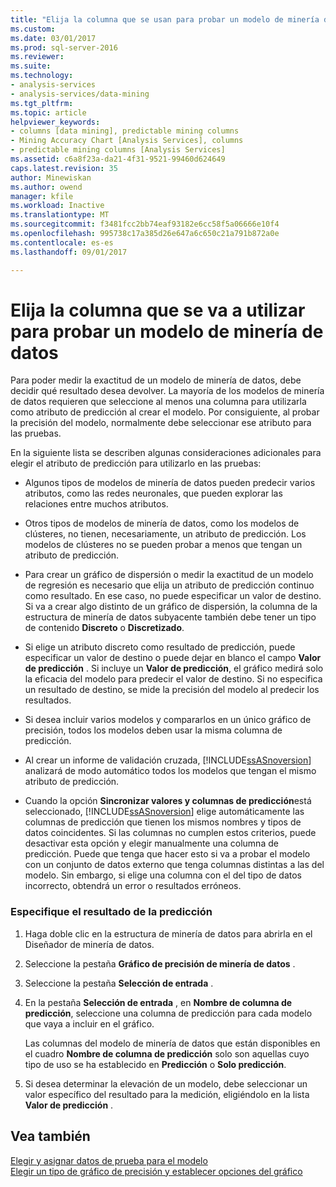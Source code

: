```yaml
---
title: "Elija la columna que se usan para probar un modelo de minería de datos | Documentos de Microsoft"
ms.custom: 
ms.date: 03/01/2017
ms.prod: sql-server-2016
ms.reviewer: 
ms.suite: 
ms.technology:
- analysis-services
- analysis-services/data-mining
ms.tgt_pltfrm: 
ms.topic: article
helpviewer_keywords:
- columns [data mining], predictable mining columns
- Mining Accuracy Chart [Analysis Services], columns
- predictable mining columns [Analysis Services]
ms.assetid: c6a8f23a-da21-4f31-9521-99460d624649
caps.latest.revision: 35
author: Minewiskan
ms.author: owend
manager: kfile
ms.workload: Inactive
ms.translationtype: MT
ms.sourcegitcommit: f3481fcc2bb74eaf93182e6cc58f5a06666e10f4
ms.openlocfilehash: 995738c17a385d26e647a6c650c21a791b872a0e
ms.contentlocale: es-es
ms.lasthandoff: 09/01/2017

---
```

# <a name="choose-the-column-to-use-for-testing-a-mining-model"></a>Elija la columna que se va a utilizar para probar un modelo de minería de datos
  Para poder medir la exactitud de un modelo de minería de datos, debe decidir qué resultado desea devolver. La mayoría de los modelos de minería de datos requieren que seleccione al menos una columna para utilizarla como atributo de predicción al crear el modelo. Por consiguiente, al probar la precisión del modelo, normalmente debe seleccionar ese atributo para las pruebas.  
  
 En la siguiente lista se describen algunas consideraciones adicionales para elegir el atributo de predicción para utilizarlo en las pruebas:  
  
-   Algunos tipos de modelos de minería de datos pueden predecir varios atributos, como las redes neuronales, que pueden explorar las relaciones entre muchos atributos.  
  
-   Otros tipos de modelos de minería de datos, como los modelos de clústeres, no tienen, necesariamente, un atributo de predicción. Los modelos de clústeres no se pueden probar a menos que tengan un atributo de predicción.  
  
-   Para crear un gráfico de dispersión o medir la exactitud de un modelo de regresión es necesario que elija un atributo de predicción continuo como resultado. En ese caso, no puede especificar un valor de destino. Si va a crear algo distinto de un gráfico de dispersión, la columna de la estructura de minería de datos subyacente también debe tener un tipo de contenido **Discreto** o **Discretizado**.  
  
-   Si elige un atributo discreto como resultado de predicción, puede especificar un valor de destino o puede dejar en blanco el campo **Valor de predicción** . Si incluye un **Valor de predicción**, el gráfico medirá solo la eficacia del modelo para predecir el valor de destino. Si no especifica un resultado de destino, se mide la precisión del modelo al predecir los resultados.  
  
-   Si desea incluir varios modelos y compararlos en un único gráfico de precisión, todos los modelos deben usar la misma columna de predicción.  
  
-   Al crear un informe de validación cruzada, [!INCLUDE[ssASnoversion](../../includes/ssasnoversion-md.md)] analizará de modo automático todos los modelos que tengan el mismo atributo de predicción.  
  
-   Cuando la opción **Sincronizar valores y columnas de predicción**está seleccionado, [!INCLUDE[ssASnoversion](../../includes/ssasnoversion-md.md)] elige automáticamente las columnas de predicción que tienen los mismos nombres y tipos de datos coincidentes. Si las columnas no cumplen estos criterios, puede desactivar esta opción y elegir manualmente una columna de predicción. Puede que tenga que hacer esto si va a probar el modelo con un conjunto de datos externo que tenga columnas distintas a las del modelo. Sin embargo, si elige una columna con el del tipo de datos incorrecto, obtendrá un error o resultados erróneos.  
  
### <a name="specify-the-outcome-to-predict"></a>Especifique el resultado de la predicción  
  
1.  Haga doble clic en la estructura de minería de datos para abrirla en el Diseñador de minería de datos.  
  
2.  Seleccione la pestaña **Gráfico de precisión de minería de datos** .  
  
3.  Seleccione la pestaña **Selección de entrada** .  
  
4.  En la pestaña **Selección de entrada** , en **Nombre de columna de predicción**, seleccione una columna de predicción para cada modelo que vaya a incluir en el gráfico.  
  
     Las columnas del modelo de minería de datos que están disponibles en el cuadro **Nombre de columna de predicción** solo son aquellas cuyo tipo de uso se ha establecido en **Predicción** o **Solo predicción**.  
  
5.  Si desea determinar la elevación de un modelo, debe seleccionar un valor específico del resultado para la medición, eligiéndolo en la lista **Valor de predicción** .  
  
## <a name="see-also"></a>Vea también  
 [Elegir y asignar datos de prueba para el modelo](../../analysis-services/data-mining/choose-and-map-model-testing-data.md)   
 [Elegir un tipo de gráfico de precisión y establecer opciones del gráfico](../../analysis-services/data-mining/choose-an-accuracy-chart-type-and-set-chart-options.md)  
  
  

